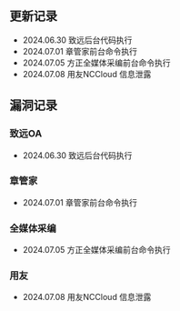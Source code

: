 ## 更新记录
- 2024.06.30 致远后台代码执行
- 2024.07.01 章管家前台命令执行
- 2024.07.05 方正全媒体采编前台命令执行
- 2024.07.08 用友NCCloud 信息泄露

## 漏洞记录
### 致远OA
- 2024.06.30 致远后台代码执行


### 章管家
- 2024.07.01 章管家前台命令执行

### 全媒体采编
- 2024.07.05 方正全媒体采编前台命令执行

### 用友
- 2024.07.08 用友NCCloud 信息泄露

